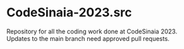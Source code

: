 # CodeSinaia-2023.src

Repository for all the coding work done at CodeSinaia 2023.<br>
Updates to the main branch need approved pull requests.<br>

